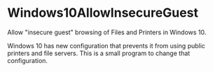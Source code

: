 # Windows10AllowInsecureGuest

Allow "insecure guest" browsing of Files and Printers in Windows 10.

Windows 10 has new configuration that prevents it from using public printers and file servers. This is a small program to change that configuration.
